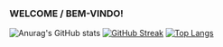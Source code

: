 ### WELCOME / BEM-VINDO!
![Anurag's GitHub stats](https://github-readme-stats.vercel.app/api?username=iansantana00&count_private=true&show_icons=true&theme=algolia&hide=prs,contribs)
[![GitHub Streak](http://github-readme-streak-stats.herokuapp.com?user=iansantana00&theme=algolia&date_format=M%20j%5B%2C%20Y%5D)](https://git.io/streak-stats)
[![Top Langs](https://github-readme-stats.vercel.app/api/top-langs/?username=iansantana00&layout=compact)](https://github.com/anuraghazra/github-readme-stats)
